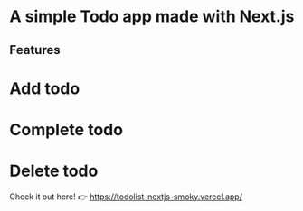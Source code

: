 # A simple Todo app made with Next.js

## Features
# Add todo
# Complete todo
# Delete todo

Check it out here! 👉 https://todolist-nextjs-smoky.vercel.app/
